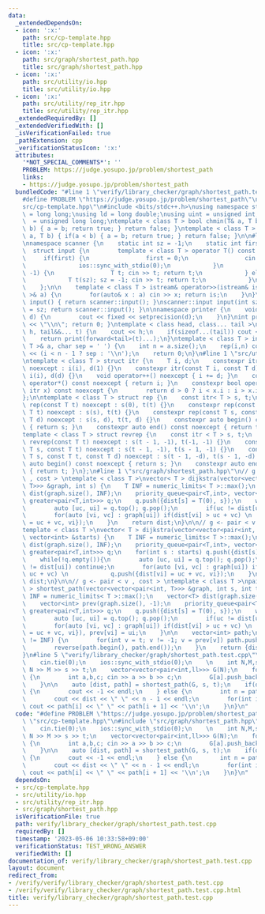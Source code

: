 ```yaml
---
data:
  _extendedDependsOn:
  - icon: ':x:'
    path: src/cp-template.hpp
    title: src/cp-template.hpp
  - icon: ':x:'
    path: src/graph/shortest_path.hpp
    title: src/graph/shortest_path.hpp
  - icon: ':x:'
    path: src/utility/io.hpp
    title: src/utility/io.hpp
  - icon: ':x:'
    path: src/utility/rep_itr.hpp
    title: src/utility/rep_itr.hpp
  _extendedRequiredBy: []
  _extendedVerifiedWith: []
  _isVerificationFailed: true
  _pathExtension: cpp
  _verificationStatusIcon: ':x:'
  attributes:
    '*NOT_SPECIAL_COMMENTS*': ''
    PROBLEM: https://judge.yosupo.jp/problem/shortest_path
    links:
    - https://judge.yosupo.jp/problem/shortest_path
  bundledCode: "#line 1 \"verify/library_checker/graph/shortest_path.test.cpp\"\n\
    #define PROBLEM \"https://judge.yosupo.jp/problem/shortest_path\"\n\n#line 1 \"\
    src/cp-template.hpp\"\n#include <bits/stdc++.h>\nusing namespace std;\nusing ll\
    \ = long long;\nusing ld = long double;\nusing uint = unsigned int;\nusing ull\
    \  = unsigned long long;\ntemplate < class T > bool chmin(T& a, T b) { if(a >\
    \ b) { a = b; return true; } return false; }\ntemplate < class T > bool chmax(T&\
    \ a, T b) { if(a < b) { a = b; return true; } return false; }\n\n#line 1 \"src/utility/io.hpp\"\
    \nnamespace scanner {\n    static int sz = -1;\n    static int first = 1;\n  \
    \  struct input {\n        template < class T > operator T() const {\n       \
    \     if(first) {\n                first = 0;\n                cin.tie(0);\n \
    \               ios::sync_with_stdio(0);\n            }\n            if(sz ==\
    \ -1) {\n                T t; cin >> t; return t;\n            } else {\n    \
    \            T t(sz); sz = -1; cin >> t; return t;\n            }\n        }\n\
    \    };\n\n    template < class T > istream& operator>>(istream& is, vector< T\
    \ >& a) {\n        for(auto& x : a) cin >> x; return is;\n    }\n}\nscanner::input\
    \ input() { return scanner::input(); }\nscanner::input input(int sz) { scanner::sz\
    \ = sz; return scanner::input(); }\n\nnamespace printer {\n    void precision(int\
    \ d) {\n        cout << fixed << setprecision(d);\n    }\n}\nint print() { cout\
    \ << \"\\n\"; return 0; }\ntemplate < class head, class... tail >\nint print(head&&\
    \ h, tail&&... t) {\n    cout << h;\n    if(sizeof...(tail)) cout << \" \";\n\
    \    return print(forward<tail>(t)...);\n}\ntemplate < class T > int print(vector<\
    \ T >& a, char sep = ' ') {\n    int n = a.size();\n    rep(i,n) cout << a[i]\
    \ << (i < n - 1 ? sep : '\\n');\n    return 0;\n}\n#line 1 \"src/utility/rep_itr.hpp\"\
    \ntemplate < class T > struct itr {\n    T i, d;\n    constexpr itr(const T i)\
    \ noexcept : i(i), d(1) {}\n    constexpr itr(const T i, const T d) noexcept :\
    \ i(i), d(d) {}\n    void operator++() noexcept { i += d; }\n    constexpr int\
    \ operator*() const noexcept { return i; }\n    constexpr bool operator!=(const\
    \ itr x) const noexcept {\n        return d > 0 ? i < x.i : i > x.i;\n    }\n\
    };\n\ntemplate < class T > struct rep {\n    const itr< T > s, t;\n    constexpr\
    \ rep(const T t) noexcept : s(0), t(t) {}\n    constexpr rep(const T s, const\
    \ T t) noexcept : s(s), t(t) {}\n    constexpr rep(const T s, const T t, const\
    \ T d) noexcept : s(s, d), t(t, d) {}\n    constexpr auto begin() const noexcept\
    \ { return s; }\n    constexpr auto end() const noexcept { return t; }\n};\n\n\
    template < class T > struct revrep {\n    const itr < T > s, t;\n    constexpr\
    \ revrep(const T t) noexcept : s(t - 1, -1), t(-1, -1) {}\n    constexpr revrep(const\
    \ T s, const T t) noexcept : s(t - 1, -1), t(s - 1, -1) {}\n    constexpr revrep(const\
    \ T s, const T t, const T d) noexcept : s(t - 1, -d), t(s - 1, -d) {}\n    constexpr\
    \ auto begin() const noexcept { return s; }\n    constexpr auto end() const noexcept\
    \ { return t; }\n};\n#line 1 \"src/graph/shortest_path.hpp\"\n// g <- pair < v\
    \ , cost > \ntemplate < class T >\nvector< T > dijkstra(vector<vector<pair<int,\
    \ T>>> &graph, int s) {\n    T INF = numeric_limits< T >::max();\n    vector<T>\
    \ dist(graph.size(), INF);\n    priority_queue<pair<T,int>, vector<pair<T,int>>,\
    \ greater<pair<T,int>>> q;\n    q.push({dist[s] = T(0), s});\n    while(!q.empty()){\n\
    \        auto [uc, ui] = q.top(); q.pop();\n        if(uc != dist[ui]) continue;\n\
    \        for(auto [vi, vc] : graph[ui]) if(dist[vi] > uc + vc) \n            q.push({dist[vi]\
    \ = uc + vc, vi});\n    }\n    return dist;\n}\n\n// g <- pair < v , cost > \n\
    template < class T >\nvector< T > dijkstra(vector<vector<pair<int, T>>> &graph,\
    \ vector<int> &starts) {\n    T INF = numeric_limits< T >::max();\n    vector<T>\
    \ dist(graph.size(), INF);\n    priority_queue<pair<T,int>, vector<pair<T,int>>,\
    \ greater<pair<T,int>>> q;\n    for(int s : starts) q.push({dist[s] = T(0), s});\n\
    \    while(!q.empty()){\n        auto [uc, ui] = q.top(); q.pop();\n        if(uc\
    \ != dist[ui]) continue;\n        for(auto [vi, vc] : graph[ui]) if(dist[vi] >\
    \ uc + vc) \n            q.push({dist[vi] = uc + vc, vi});\n    }\n    return\
    \ dist;\n}\n\n// g <- pair < v , cost > \ntemplate < class T >\npair< T, vector<int>\
    \ > shortest_path(vector<vector<pair<int, T>>> &graph, int s, int t) {\n    T\
    \ INF = numeric_limits< T >::max();\n    vector<T> dist(graph.size(), INF);\n\
    \    vector<int> prev(graph.size(), -1);\n    priority_queue<pair<T,int>, vector<pair<T,int>>,\
    \ greater<pair<T,int>>> q;\n    q.push({dist[s] = T(0), s});\n    while(!q.empty()){\n\
    \        auto [uc, ui] = q.top(); q.pop();\n        if(uc != dist[ui]) continue;\n\
    \        for(auto [vi, vc] : graph[ui]) if(dist[vi] > uc + vc) \n            q.push({dist[vi]\
    \ = uc + vc, vi}), prev[vi] = ui;\n    }\n\n    vector<int> path;\n    if(dist[t]\
    \ != INF) {\n        for(int v = t; v != -1; v = prev[v]) path.push_back(v);\n\
    \        reverse(path.begin(), path.end());\n    }\n    return {dist[t], path};\n\
    }\n#line 5 \"verify/library_checker/graph/shortest_path.test.cpp\"\n\nint main(){\n\
    \    cin.tie(0);\n    ios::sync_with_stdio(0);\n    \n    int N,M,s,t; cin >>\
    \ N >> M >> s >> t;\n    vector<vector<pair<int,ll>>> G(N);\n    for(int _ : rep(M))\
    \ {\n        int a,b,c; cin >> a >> b >> c;\n        G[a].push_back({b, c});\n\
    \    }\n\n    auto [dist, path] = shortest_path(G, s, t);\n    if(dist == numeric_limits<ll>::max())\
    \ {\n        cout << -1 << endl;\n    } else {\n        int n = path.size();\n\
    \        cout << dist << \" \" << n - 1 << endl;\n        for(int i : rep(n-1))\
    \ cout << path[i] << \" \" << path[i + 1] << '\\n';\n    }\n}\n"
  code: "#define PROBLEM \"https://judge.yosupo.jp/problem/shortest_path\"\n\n#include\
    \ \"src/cp-template.hpp\"\n#include \"src/graph/shortest_path.hpp\"\n\nint main(){\n\
    \    cin.tie(0);\n    ios::sync_with_stdio(0);\n    \n    int N,M,s,t; cin >>\
    \ N >> M >> s >> t;\n    vector<vector<pair<int,ll>>> G(N);\n    for(int _ : rep(M))\
    \ {\n        int a,b,c; cin >> a >> b >> c;\n        G[a].push_back({b, c});\n\
    \    }\n\n    auto [dist, path] = shortest_path(G, s, t);\n    if(dist == numeric_limits<ll>::max())\
    \ {\n        cout << -1 << endl;\n    } else {\n        int n = path.size();\n\
    \        cout << dist << \" \" << n - 1 << endl;\n        for(int i : rep(n-1))\
    \ cout << path[i] << \" \" << path[i + 1] << '\\n';\n    }\n}\n"
  dependsOn:
  - src/cp-template.hpp
  - src/utility/io.hpp
  - src/utility/rep_itr.hpp
  - src/graph/shortest_path.hpp
  isVerificationFile: true
  path: verify/library_checker/graph/shortest_path.test.cpp
  requiredBy: []
  timestamp: '2023-05-06 10:33:58+09:00'
  verificationStatus: TEST_WRONG_ANSWER
  verifiedWith: []
documentation_of: verify/library_checker/graph/shortest_path.test.cpp
layout: document
redirect_from:
- /verify/verify/library_checker/graph/shortest_path.test.cpp
- /verify/verify/library_checker/graph/shortest_path.test.cpp.html
title: verify/library_checker/graph/shortest_path.test.cpp
---
```

